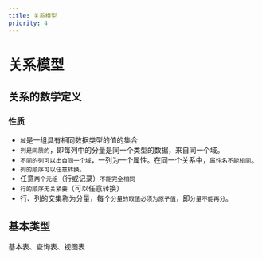 ```yaml
---
title: 关系模型
priority: 4
---
```


# 关系模型

## 关系的数学定义

### 性质

- `域`是一组具有相同数据类型的值的集合
- `列是同质的`，即每列中的分量是同一个类型的数据，来自同一个域。
- `不同的列可以出自同一个域`，一列为一个属性。在同一个关系中，`属性名不能相同`。
- `列的顺序可以任意转换。`
- 任意`两个元组`（行或记录）`不能完全相同`
- `行的顺序无关紧要`（可以任意转换）
- 行、列的交集称为分量，每个`分量的取值必须为原子值`，即`分量不能再分`。

## 基本类型

基本表、查询表、视图表



